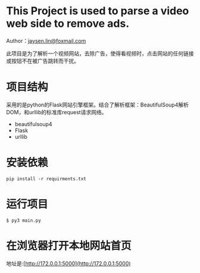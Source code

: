# This Project is used to parse a video web side to remove ads.

Author：[jaysen.lin@foxmail.com](mailto://jaysen.lin@foxmail.com)

此项目是为了解析一个视频网站，去除广告，使得看视频时，点击网站的任何链接或按钮不在被广告跳转而干扰。

# 项目结构
采用的是python的Flask网站引擎框架。结合了解析框架：BeautifulSoup4解析DOM，和urllib的标准库request请求网络。
- beautifulsoup4
- Flask
- urllib

# 安装依赖
```dos
pip install -r requirments.txt
```
# 运行项目
```console
$ py3 main.py
```

# 在浏览器打开本地网站首页

地址是:[http://172.0.0.1:5000](http://172.0.0.1:5000)


